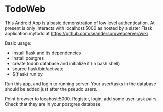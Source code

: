# TodoWeb

This Android App is a basic demonstration of low level authentication.  At present is only interacts with localhost:5000 as hosted by a sister Flask application mytodo at https://github.com/seanderson/webserver/wiki

Basic usage:
* install flask and its dependencies
* install postgres
* create todob database and initialize it
(in bash shell)
* source flask/bin/activate
* $(flask) run.py

Run this app, and login to running server.  Your user/tasks in the database should be added just
after the pseudo users.

Point browser to locahost:5000.  Register, login, add some user-task pairs.  Check that they
are in your postgres database.
